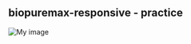 ## biopuremax-responsive - practice
![My image](https://user-images.githubusercontent.com/17859078/27675206-bde0ff38-5cb1-11e7-979c-4c85647686cc.png)
